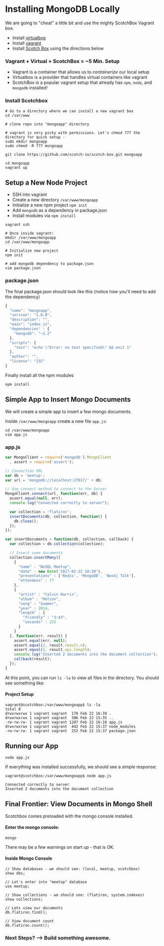 # Installing MongoDB Locally

We are going to "cheat" a little bit and use the mighty ScotchBox Vagrant box.

- Install [virtualbox](https://www.virtualbox.org/wiki/Downloads)
- Install [vagrant](https://www.vagrantup.com/docs/installation/)
- Install [Scotch Box](https://box.scotch.io/) using the directions below

### Vagrant + Virtual + ScotchBox = ~5 Min. Setup

- Vagrant is a container that allows us to *containerize* our local setup
- Virtualbox is a provider that handles virtual containers like vagrant
- ScotchBox is a popular vagrant setup that already has `npm`, `node`, and `mongodb` installed!

### Install Scotchbox

```
# Go to a directory where we can install a new vagrant box
cd /var/www

# clone repo into "mongoapp" directory

# vagrant is very picky with permissions. Let's chmod 777 the directory for quick setup - 
sudo mkdir mongoapp
sudo chmod -R 777 mongoapp  

git clone https://github.com/scotch-io/scotch-box.git mongoapp

cd mongoapp
vagrant up
```

## Setup a New Node Project

- SSH into vagrant
- Create a new directory `/var/www/mongoapp`
- Initialize a new npm project `npm init`
- Add `mongodb` as a dependency in package.json
- Install modules via `npm install`

```
vagrant ssh

# Once inside vagrant:
mkdir /var/www/mongoapp
cd /var/www/mongoapp

# Initialize new project
npm init

# add mongodb dependency to package.json
vim package.json
```

### package.json

The final package.json should look like this (notice how you'll need to add the dependency)

```javascript
{
  "name": "mongoapp",
  "version": "1.0.0",
  "description": "",
  "main": "index.js",
  "dependencies" : {
    "mongodb": "~2.2"
  },
  "scripts": {
    "test": "echo \"Error: no test specified\" && exit 1"
  },
  "author": "",
  "license": "ISC"
}
```

Finally install all the npm modules
```
npm install
```

## Simple App to Insert Mongo Documents

We will create a simple app to insert a few mongo documents.

Inside `/var/www/mongoapp` create a new file `app.js`:

```
cd /var/www/mongoapp
vim app.js
```

### app.js

```javascript
var MongoClient = require('mongodb').MongoClient
  , assert = require('assert');

// Connection URL 
var db = 'meetup';
var url = 'mongodb://localhost:27017/' + db;

// Use connect method to connect to the Server 
MongoClient.connect(url, function(err, db) {
  assert.equal(null, err);
  console.log("Connected correctly to server");

  var collection = 'flatiron';
  insertDocuments(db, collection, function() {
    db.close();
  });
});

var insertDocuments = function(db, collection, callback) {
  var collection = db.collection(collection);

  // Insert some documents 
  collection.insertMany([
    {
      "name" : "NoSQL Meetup",
      "date" : new Date('2017-02-22 18:30'),
      "presentations" : ['Redis', 'MongoDB', 'Neo4j Talk'],
      "attendees" : 77
    },
    {
      "artist" : "Calvin Harris",
      "album" : "Motion",
      "song" : "Summer",
      "year" : 2014,
      "length" : {
        "friendly" : "3:43",
        "seconds" : 223
      }
    }
  ], function(err, result) {
    assert.equal(err, null);
    assert.equal(2, result.result.n);
    assert.equal(2, result.ops.length);
    console.log("Inserted 2 documents into the document collection");
    callback(result);
  });
}
```

At this point, you can run `ls -la` to view all files in the directory. You should see something like:

#### Project Setup

```
vagrant@scotchbox:/var/www/mongoapp$ ls -la
total 8
drwxrwxrwx 1 vagrant vagrant  170 Feb 22 16:39 .
drwxrwxrwx 1 vagrant vagrant  306 Feb 22 15:35 ..
-rw-rw-rw- 1 vagrant vagrant 1207 Feb 22 16:10 app.js
drwxrwxrwx 1 vagrant vagrant  442 Feb 22 15:37 node_modules
-rw-rw-rw- 1 vagrant vagrant  252 Feb 22 15:37 package.json
```

## Running our App

```
node app.js
```

If everything was installed successfully, we should see a simple response:
```
vagrant@scotchbox:/var/www/mongoapp$ node app.js

Connected correctly to server
Inserted 2 documents into the document collection
```

## Final Frontier: View Documents in Mongo Shell

Scotchbox comes preloaded with the mongo console installed.

#### Enter the mongo console:
```
mongo
```
There may be a few warnings on start up - that is OK.

#### Inside Mongo Console
```
// Show databases - we should see: (local, meetup, scotchbox)
show dbs;

// Let's enter into "meetup" database
use meetup;

// Show collections - we should see: (flatiron, system.indexes)
show collections;

// Lets view our documents
db.flatiron.find();

// View document count
db.flatiron.count();
```

### Next Steps? --> Build something awesome.
